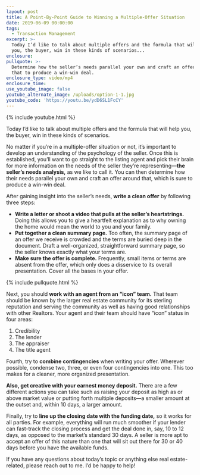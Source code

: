 ```yaml
---
layout: post
title: A Point-By-Point Guide to Winning a Multiple-Offer Situation
date: 2019-06-09 00:00:00
tags:
  - Transaction Management
excerpt: >-
  Today I’d like to talk about multiple offers and the formula that will help
  you, the buyer, win in these kinds of scenarios...
enclosure:
pullquote: >-
  Determine how the seller’s needs parallel your own and craft an offer around
  that to produce a win-win deal.
enclosure_type: video/mp4
enclosure_time:
use_youtube_image: false
youtube_alternate_image: /uploads/option-1-1.jpg
youtube_code: 'https://youtu.be/ydD6SL1FcCY'
---
```


{% include youtube.html %}

Today I’d like to talk about multiple offers and the formula that will help you, the buyer, win in these kinds of scenarios.&nbsp;

No matter if you’re in a multiple-offer situation or not, it’s important to develop an understanding of the psychology of the seller. Once this is established, you’ll want to go straight to the listing agent and pick their brain for more information on the needs of the seller they’re representing—**the seller’s needs analysis,** as we like to call it. You can then determine how their needs parallel your own and craft an offer around that, which is sure to produce a win-win deal. &nbsp;&nbsp;

After gaining insight into the seller’s needs, **write a clean offer** by following three steps:&nbsp;

* **Write a letter or shoot a video that pulls at the seller’s heartstrings.** Doing this allows you to give a heartfelt explanation as to why owning the home would mean the world to you and your family.&nbsp;
* **Put together a clean summary page.** Too often, the summary page of an offer we receive is crowded and the terms are buried deep in the document. Draft a well-organized, straightforward summary page, so the seller knows exactly what your terms are.
* **Make sure the offer is complete.** Frequently, small items or terms are absent from the offer, which only does a disservice to its overall presentation. Cover all the bases in your offer.

{% include pullquote.html %}

Next, you should **work with an agent from an “icon” team.** That team should be known by the larger real estate community for its sterling reputation and serving the community as well as having good relationships with other Realtors. Your agent and their team should have “icon” status in four areas:&nbsp;

1. Credibility&nbsp;
2. The lender&nbsp;
3. The appraiser&nbsp;
4. The title agent

Fourth, try to **combine contingencies** when writing your offer. Wherever possible, condense two, three, or even four contingencies into one. This too makes for a cleaner, more organized presentation.&nbsp;

**Also, get creative with your earnest money deposit.** There are a few different actions you can take such as raising your deposit as high as or above market value or putting forth multiple deposits—a smaller amount at the outset and, within 10 days, a larger amount. &nbsp; &nbsp;

Finally, try to **line up the closing date with the funding date,** so it works for all parties. For example, everything will run much smoother if your lender can fast-track the closing process and get the deal done in, say, 10 to 12 days, as opposed to the market’s standard 30 days. A seller is more apt to accept an offer of this nature than one that will sit out there for 30 or 40 days before you have the available funds. &nbsp; &nbsp; &nbsp; &nbsp; &nbsp; &nbsp; &nbsp;

If you have any questions about today’s topic or anything else real estate-related, please reach out to me. I’d be happy to help\!<br>&nbsp;